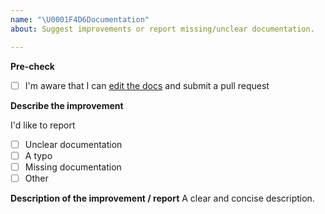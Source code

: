 ```yaml
---
name: "\U0001F4D6Documentation"
about: Suggest improvements or report missing/unclear documentation.

---
```


**Pre-check**
- [ ] I'm aware that I can [edit the docs](https://github.com/webdriverio/webdriverio/blob/master/CONTRIBUTING.md) and submit a pull request

**Describe the improvement**

I'd like to report
- [ ] Unclear documentation
- [ ] A typo
- [ ] Missing documentation
- [ ] Other

**Description of the improvement / report**
A clear and concise description.
